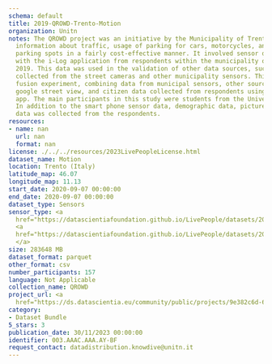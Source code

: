 ```yaml
---
schema: default
title: 2019-QROWD-Trento-Motion
organization: Unitn
notes: The QROWD project was an initiative by the Municipality of Trento to collect
  information about traffic, usage of parking for cars, motorcycles, and yellow-line
  parking spots in a fairly cost-effective manner. It involved sensor data collection
  with the i-Log application from respondents within the municipality of Trento in
  2019. This data was used in the validation of other data sources, such as the data
  collected from the street cameras and other municipality sensors. This was a data
  fusion experiment, combining data from municipal sensors, other sources, such as
  google street view, and citizen data collected from respondents using the i-Log
  app. The main participants in this study were students from the University of Trento.
  In addition to the smart phone sensor data, demographic data, pictures, and questionnaire
  data was collected from the respondents.
resources:
- name: nan
  url: nan
  format: nan
license: ./../../resources/2023LivePeopleLicense.html
dataset_name: Motion
location: Trento (Italy)
latitude_map: 46.07
longitude_map: 11.13
start_date: 2020-09-07 00:00:00
end_date: 2020-09-07 00:00:00
dataset_type: Sensors
sensor_type: <a 
  href="https://datascientiafoundation.github.io/LivePeople/datasets/2019-QRD-Trento-Accelerometer%20Event/">accelerometer</a>,
  <a 
  href="https://datascientiafoundation.github.io/LivePeople/datasets/2019-QRD-Trento-Activities%20Per%20Time/">activities
  </a>
size: 283648 MB
dataset_format: parquet
other_format: csv
number_participants: 157
language: Not Applicable
collection_name: QROWD
project_url: <a 
  href="https://ds.datascientia.eu/community/public/projects/9e382c6d-6885-45df-97cb-d24fcbacc0a7">https://ds.datascientia.eu/community/public/projects/9e382c6d-6885-45df-97cb-d24fcbacc0a7</a>
category:
- Dataset Bundle
5_stars: 3
publication_date: 30/11/2023 00:00:00
identifier: 003.AAAC.AAA.AY-BF
request_contact: datadistribution.knowdive@unitn.it
---
```


